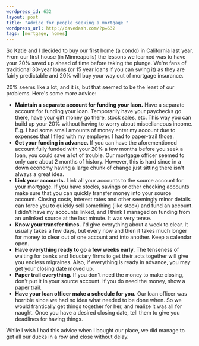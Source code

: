 ```yaml
---
wordpress_id: 632
layout: post
title: "Advice for people seeking a mortgage "
wordpress_url: http://davedash.com/?p=632
tags: [mortgage, homes]
---
```

So Katie and I decided to buy our first home (a condo) in California last year.  From our first house (in Minneapolis) the lessons we learned was to have your 20% saved up ahead of time before taking the plunge.  We're fans of traditional 30-year loans (or 15 year loans if you can swing it) as they are fairly predictable and 20% will buy your way out of mortgage insurance.

20% seems like a lot, and it is, but that seemed to be the least of our problems.  Here's some more advice:

<!--more-->

* **Maintain a separate account for funding your laon.**  Have a separate account for funding your loan.  Temporarily have your paychecks go there, have your gift money go there, stock sales, etc.  This way you can build up your 20% without having to worry about miscellaneous income.  E.g. I had some small amounts of money enter my account due to expenses that I filed with my employer.  I had to paper-trail those.
* **Get your funding in advance.** If you can have the aforementioned account fully funded with your 20% a few months before you seek a loan, you could save a lot of trouble.  Our mortgage officer seemed to only care about 2 months of history.  However, this is hard since in a down economy having a large chunk of change just sitting there isn't always a great idea.
* **Link your accounts.** Link all your accounts to the source account for your mortgage.  If you have stocks, savings or other checking accounts make sure that you can quickly transfer money into your source account.  Closing costs, interest rates and other seemingly minor details can force you to quickly sell something (like stock) and fund an account.  I didn't have my accounts linked, and I think I managed on funding from an unlinked source at the last minute.  It was very tense.
* **Know your transfer times.** I'd give everything about a week to clear.  It usually takes a few days, but every now and then it takes much longer for money to clear out of one account and into another.  Keep a calendar open.
* **Have everything ready to go a few weeks early.** The tenseness of waiting for banks and fiduciary firms to get their acts together will give you endless migraines.  Also, if everything is ready in advance, you may get your closing date moved up.
* **Paper trail everything.** If you don't need the money to make closing, don't put it in your source account.  If you do need the money, show a paper trail.
* **Have your loan officer make a schedule for you.** Our loan officer was horrible since we had no idea what needed to be done when.  So we would frantically get things together for her, and realize it was all for naught.  Once you have a desired closing date, tell them to give you deadlines for having things.

While I wish I had this advice when I bought our place, we did manage to get all our ducks in a row and close without delay.
